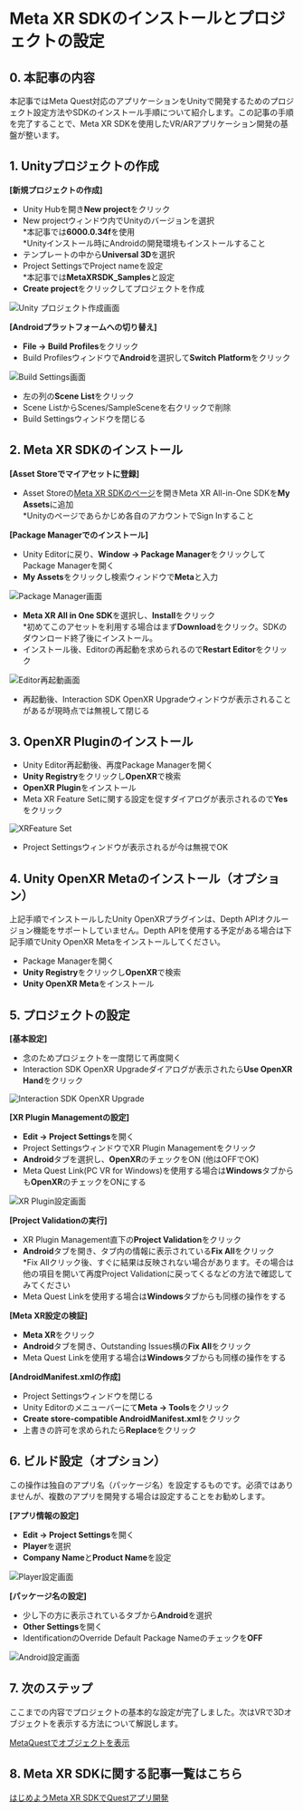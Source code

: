 # Meta XR SDKのインストールとプロジェクトの設定

## 0. 本記事の内容

本記事ではMeta Quest対応のアプリケーションをUnityで開発するためのプロジェクト設定方法やSDKのインストール手順について紹介します。この記事の手順を完了することで、Meta XR SDKを使用したVR/ARアプリケーション開発の基盤が整います。

## 1. Unityプロジェクトの作成

**[新規プロジェクトの作成]**

- Unity Hubを開き**New project**をクリック
- New projectウィンドウ内でUnityのバージョンを選択  
  *本記事では**6000.0.34f**を使用  
  *Unityインストール時にAndroidの開発環境もインストールすること
- テンプレートの中から**Universal 3D**を選択
- Project SettingsでProject nameを設定  
  *本記事では**MetaXRSDK_Samples**と設定
- **Create project**をクリックしてプロジェクトを作成

![Unity プロジェクト作成画面](./materials/1/01.jpg)

**[Androidプラットフォームへの切り替え]**

- **File -> Build Profiles**をクリック
- Build Profilesウィンドウで**Android**を選択して**Switch Platform**をクリック

![Build Settings画面](./materials/1/02.jpg)

- 左の列の**Scene List**をクリック
- Scene ListからScenes/SampleSceneを右クリックで削除
- Build Settingsウィンドウを閉じる

## 2. Meta XR SDKのインストール

**[Asset Storeでマイアセットに登録]**

- Asset Storeの[Meta XR SDKのページ](https://assetstore.unity.com/packages/tools/integration/meta-xr-all-in-one-sdk-269657)を開きMeta XR All-in-One SDKを**My Assets**に追加  
  *Unityのページであらかじめ各自のアカウントでSign Inすること

**[Package Managerでのインストール]**

- Unity Editorに戻り、**Window -> Package Manager**をクリックしてPackage Managerを開く
- **My Assets**をクリックし検索ウィンドウで**Meta**と入力

![Package Manager画面](./materials/1/03.jpg)

- **Meta XR All in One SDK**を選択し、**Install**をクリック  
  *初めてこのアセットを利用する場合はまず**Download**をクリック。SDKのダウンロード終了後にインストール。
- インストール後、Editorの再起動を求められるので**Restart Editor**をクリック


![Editor再起動画面](./materials/1/04.jpg)

- 再起動後、Interaction SDK OpenXR Upgradeウィンドウが表示されることがあるが現時点では無視して閉じる

## 3. OpenXR Pluginのインストール

- Unity Editor再起動後、再度Package Managerを開く
- **Unity Registry**をクリックし**OpenXR**で検索
- **OpenXR Plugin**をインストール
- Meta XR Feature Setに関する設定を促すダイアログが表示されるので**Yes**をクリック

![XRFeature Set](./materials/1/05.jpg)

- Project Settingsウィンドウが表示されるが今は無視でOK

## 4. Unity OpenXR Metaのインストール（オプション）

上記手順でインストールしたUnity OpenXRプラグインは、Depth APIオクルージョン機能をサポートしていません。Depth APIを使用する予定がある場合は下記手順でUnity OpenXR Metaをインストールしてください。

- Package Managerを開く
- **Unity Registry**をクリックし**OpenXR**で検索
- **Unity OpenXR Meta**をインストール

## 5. プロジェクトの設定

**[基本設定]**

- 念のためプロジェクトを一度閉じて再度開く
- Interaction SDK OpenXR Upgradeダイアログが表示されたら**Use OpenXR Hand**をクリック

![Interaction SDK OpenXR Upgrade](./materials/1/06.jpg)

**[XR Plugin Managementの設定]**

- **Edit -> Project Settings**を開く
- Project SettingsウィンドウでXR Plugin Managementをクリック
- **Android**タブを選択し、**OpenXR**のチェックをON (他はOFFでOK)
- Meta Quest Link(PC VR for Windows)を使用する場合は**Windows**タブからも**OpenXR**のチェックをONにする

![XR Plugin設定画面](./materials/1/07.jpg)

**[Project Validationの実行]**

- XR Plugin Management直下の**Project Validation**をクリック
- **Android**タブを開き、タブ内の情報に表示されている**Fix All**をクリック  
*Fix Allクリック後、すぐに結果は反映されない場合があります。その場合は他の項目を開いて再度Project Validationに戻ってくるなどの方法で確認してみてください
- Meta Quest Linkを使用する場合は**Windows**タブからも同様の操作をする

**[Meta XR設定の検証]**

- **Meta XR**をクリック
- **Android**タブを開き、Outstanding Issues横の**Fix All**をクリック
- Meta Quest Linkを使用する場合は**Windows**タブからも同様の操作をする

**[AndroidManifest.xmlの作成]**

- Project Settingsウィンドウを閉じる
- Unity Editorのメニューバーにて**Meta -> Tools**をクリック
- **Create store-compatible AndroidManifest.xml**をクリック
- 上書きの許可を求められたら**Replace**をクリック

## 6. ビルド設定（オプション）

この操作は独自のアプリ名（パッケージ名）を設定するものです。必須ではありませんが、複数のアプリを開発する場合は設定することをお勧めします。

**[アプリ情報の設定]**

- **Edit -> Project Settings**を開く
- **Player**を選択
- **Company Name**と**Product Name**を設定

![Player設定画面](./materials/1/08.jpg)

**[パッケージ名の設定]**

- 少し下の方に表示されているタブから**Android**を選択
- **Other Settings**を開く
- IdentificationのOverride Default Package Nameのチェックを**OFF**

![Android設定画面](./materials/1/09.jpg)

## 7. 次のステップ

ここまでの内容でプロジェクトの基本的な設定が完了しました。次はVRで3Dオブジェクトを表示する方法について解説します。

[MetaQuestでオブジェクトを表示](https://tks-yoshinaga.hatenablog.com/entry/quest-dev-vr)

## 8. Meta XR SDKに関する記事一覧はこちら

[はじめようMeta XR SDKでQuestアプリ開発](https://tks-yoshinaga.hatenablog.com/entry/quest-dev-index)
